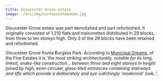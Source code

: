 ```yaml
---
title: Gloucester Grove estate
image: ./src/img/northpeckhamdemo.jpg
---
```

Gloucester Grove estate was part demolished and part refurbished. It originally consisted of 1,210 flats and maisonettes distributed in 29 blocks, from three to ten storeys high. Only 3 of the 29 blocks have been retained and refurbished.

Gloucester Grove fronts Burgess Park. According to [Municipal Dreams](https://municipaldreams.wordpress.com/2016/10/11/the-five-estates-peckham-part-one/), of the Five Estates it is _'the most striking architecturally, notable for its long, linked, snake-like construction... between three and eight storeys in height joined by high, semi-circular, glass-tiled entrances containing stairways and lifts which provide a deliberately and eye-catchingly ‘modernist’ look..'_.
